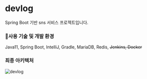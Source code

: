 # devlog
Spring Boot 기반 sns 서비스 프로젝트입니다.

### 🎈사용 기술 및 개발 환경
Java11, Spring Boot, IntelliJ, Gradle, MariaDB, Redis, ~~Jenkins, Docker~~

### 최종 아키텍처
![devlog](https://user-images.githubusercontent.com/67671991/120654992-2bf0da80-c4bd-11eb-84a9-56c4def6be7b.png)

